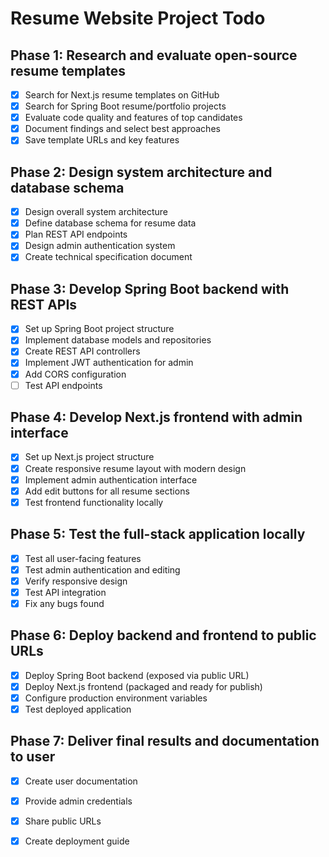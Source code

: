 # Resume Website Project Todo

## Phase 1: Research and evaluate open-source resume templates
- [x] Search for Next.js resume templates on GitHub
- [x] Search for Spring Boot resume/portfolio projects
- [x] Evaluate code quality and features of top candidates
- [x] Document findings and select best approaches
- [x] Save template URLs and key features

## Phase 2: Design system architecture and database schema
- [x] Design overall system architecture
- [x] Define database schema for resume data
- [x] Plan REST API endpoints
- [x] Design admin authentication system
- [x] Create technical specification document

## Phase 3: Develop Spring Boot backend with REST APIs
- [x] Set up Spring Boot project structure
- [x] Implement database models and repositories
- [x] Create REST API controllers
- [x] Implement JWT authentication for admin
- [x] Add CORS configuration
- [ ] Test API endpoints

## Phase 4: Develop Next.js frontend with admin interface
- [x] Set up Next.js project structure
- [x] Create responsive resume layout with modern design
- [x] Implement admin authentication interface
- [x] Add edit buttons for all resume sections
- [x] Test frontend functionality locally

## Phase 5: Test the full-stack application locally
- [x] Test all user-facing features
- [x] Test admin authentication and editing
- [x] Verify responsive design
- [x] Test API integration
- [x] Fix any bugs found

## Phase 6: Deploy backend and frontend to public URLs
- [x] Deploy Spring Boot backend (exposed via public URL)
- [x] Deploy Next.js frontend (packaged and ready for publish)
- [x] Configure production environment variables
- [x] Test deployed application

## Phase 7: Deliver final results and documentation to user
- [x] Create user documentation
- [x] Provide admin credentials
- [x] Share public URLs
- [x] Create deployment guide

